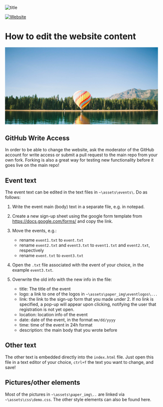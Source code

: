 ![title](http://youngstatisticians.nl/assets/paper_img/YStitle.svg)

[![Website](https://img.shields.io/website-up-down-green-red/http/youngstatisticians.nl.svg)](http://youngstatisticians.nl)


How to edit the website content
===============================

![img](/assets/paper_img/balloon.jpg)
## GitHub Write Access
In order to be able to change the website, ask the moderator of the GitHub account for write access or submit a pull request to the main repo from your own fork. Forking is also a great way for testing new functionality before it goes live on the main repo!

## Event text
The event text can be edited in the text files in `~\assets\events\`. Do as follows:

1. Write the event main (body) text in a separate file, e.g. in notepad.

2. Create a new sign-up sheet using the google form template from https://docs.google.com/forms/ and copy the link.

3. Move the events, e.g.:
    - rename `event1.txt` to `event.txt`
    - rename `event2.txt` and `event3.txt` to `event1.txt` and `event2.txt`, respectively
    - rename `event.txt` to `event3.txt`

4. Open the `.txt` file associated with the event of your choice, in the example `event3.txt`.

5. Overwrite the old info with the new info in the file:
    - title: The title of the event
    - logo: a link to one of the logos in `~\assets\paper_img\eventlogos\...`
    - link: the link to the sign-up form that you made under 2. If no link is specified, a pop-up will appear upon clicking, notifying the user that registration is not yet open.
    - location: location info of the event
    - date: date of the event, in the format `mm/dd/yyyy`
    - time: time of the event in 24h format
    - description: the main body that you wrote before


## Other text
The other text is embedded directly into the `index.html` file. Just open this file in a text editor of your choice, `ctrl+f` the text you want to change, and save!

## Pictures/other elements
Most of the pictures in `~\assets\paper_img\..` are linked via `~\assets\css\demo.css`. The other style elements can also be found here.
